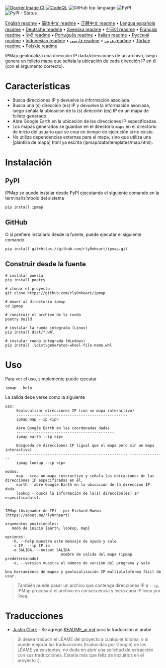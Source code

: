 [![Docker Image CI](https://github.com/rly0nheart/ipmap/actions/workflows/docker-image.yml/badge.svg)](https://github.com/rly0nheart/ipmap/actions/workflows/docker-image.yml)
[![CodeQL](https://github.com/rly0nheart/ipmap/actions/workflows/codeql.yml/badge.svg)](https://github.com/rly0nheart/ipmap/actions/workflows/codeql.yml)
![GitHub top language](https://img.shields.io/github/languages/top/rly0nheart/ipmap?logo=github)
![PyPI](https://img.shields.io/pypi/v/ipmap?label=Latest%20Release&logo=pypi)
![PyPI - Status](https://img.shields.io/pypi/status/ipmap?label=Status&logo=pypi)

[English readme](https://github.com/rly0nheart/ipmap/blob/master/README.md) •
[简体中文 readme](https://github.com/rly0nheart/ipmap/blob/master/README_zh-CN.md) •
[正體中文 readme](https://github.com/rly0nheart/ipmap/blob/master/README_zh-TW.md) •
[Lengua española readme](https://github.com/rly0nheart/ipmap/blob/master/README_es.md) •
[Deutsche readme](https://github.com/rly0nheart/ipmap/blob/master/README_de.md) •
[Svenska readme](https://github.com/rly0nheart/ipmap/blob/master/README_sv.md) •
[한국어 readme](https://github.com/rly0nheart/ipmap/blob/master/README_kr.md) •
[Français readme](https://github.com/rly0nheart/ipmap/blob/master/README_fr.md) •
[हिन्दी readme](https://github.com/rly0nheart/ipmap/blob/master/README_hi.md) •
[Português readme](https://github.com/rly0nheart/ipmap/blob/master/README_pt.md) •
[Italian readme](https://github.com/rly0nheart/ipmap/blob/master/README_it.md) •
[Русский readme](https://github.com/rly0nheart/ipmap/blob/master/README_ru.md) •
[Indonesian readme](https://github.com/rly0nheart/ipmap/blob/master/README_id.md) •
[فارسی readme](https://github.com/rly0nheart/ipmap/blob/master/README_fa.md) •
[عربي readme](https://github.com/rly0nheart/ipmap/blob/master/README_ar.md) •
[Türkçe readme](https://github.com/rly0nheart/ipmap/blob/master/README_tr.md) •
[Polskie readme](https://github.com/rly0nheart/ipmap/blob/master/README_pl.md)

IPMap geolocaliza una dirección IP dada/direcciones de un archivo, luego genera un [folleto mapa](https://github.com/leaflet/leaflet) que señala la ubicación de cada dirección IP en él (con el argumento correcto).

# Características
* Busca direcciones IP y devuelve la información asociada.
* Busca una (s) dirección (es) IP y devuelve la información asociada, luego señala la ubicación de la (s) dirección (es) IP en un mapa de folleto generado.
* Abre Google Earth en la ubicación de las direcciones IP especificadas.
* Los mapas generados se guardan en el directorio `maps` en el directorio de inicio del usuario que se crea en tiempo de ejecución si no existe.
* No utiliza dependencias externas para el mapa, sino que utiliza una [plantilla de mapa] html ya escrita (ipmap/data/templates/map.html).

# Instalación
## PyPI
IPMap se puede instalar desde PyPI ejecutando el siguiente comando en la terminal/símbolo del sistema
```
pip install ipmap
```
## GitHub
O si prefiere instalarlo desde la fuente, puede ejecutar el siguiente comando
```
pip install git+https://github.com/rly0nheart/ipmap.git
```
## Construir desde la fuente
```Pitón
# instalar poesía
pip install poetry

# clonar el proyecto
git clone https://github.com/rly0nheart/ipmap

# mover al directorio ipmap
cd ipmap

# construir el archivo de la rueda
poetry build

# instalar la rueda integrada (Linux)
pip install dist/*.whl

# instalar rueda integrada (Windows)
pip install .\dist\generated-wheel-file-name.whl
```

# Uso
Para ver el uso, simplemente puede ejecutar
```
ipmap --help
```
La salida debe verse como la siguiente
```
uso:
     Geolocalizar direcciones IP (con un mapa interactivo)
     --------------------------------------------------
     ipmap map --ip <ip>

     Abre Google Earth en las coordenadas dadas
     --------------------------------------------
     ipmap earth --ip <ip>

     Búsqueda de direcciones IP (igual que el mapa pero sin un mapa interactivo)
     -------------------------------------------------- ----------------
     ipmap lookup --ip <ip>

modos:
     map - crea un mapa interactivo y señala las ubicaciones de las direcciones IP especificadas en él.
     earth - abre Google Earth en la ubicación de la dirección IP dada.
     lookup - busca la información de la(s) dirección(es) IP especificada(s).
    

IPMap (Asignador de IP) — por Richard Mwewa (https://about.me/rly0nheart)

argumentos posicionales:
   modo de inicio {earth, lookup, map}

opciones:
   -h, --help muestra este mensaje de ayuda y sale
   -i IP, --ip IP ip
   -o SALIDA, --output SALIDA
                         nombre de salida del mapa (ipmap predeterminado)
   -v, --version muestra el número de versión del programa y sale

Una herramienta de mapeo y geolocalización IP multiplataforma fácil de usar.
```
> También puede pasar un archivo que contenga direcciones IP a `--ip`, IPMap procesará el archivo en consecuencia y leerá cada IP línea por línea.
# Traducciones
* [Justin Clark](https://github.com/jclark1913) - Se agregó [README_ar.md](https://github.com/rly0nheart/ipmap/blob/master/README_ar,md) para la traducción al árabe
> Si desea traducir el LÉAME del proyecto a cualquier idioma, o si puede mejorar las traducciones (traducidas por Google) de los LÉAME ya existentes, no dude en abrir una solicitud de extracción con sus traducciones. Estaría más que feliz de incluirlos en el proyecto :).

